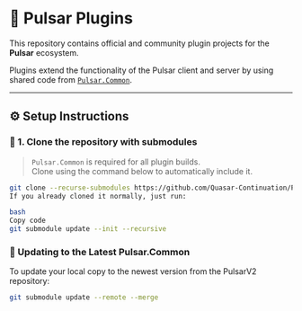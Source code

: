 # 🔌 Pulsar Plugins

This repository contains official and community plugin projects for the **Pulsar** ecosystem.

Plugins extend the functionality of the Pulsar client and server by using shared code from [`Pulsar.Common`](https://github.com/Quasar-Continuation/PulsarV2/tree/main/Pulsar.Common).

---

## ⚙️ Setup Instructions

### 🧩 1. Clone the repository with submodules

> `Pulsar.Common` is required for all plugin builds.  
> Clone using the command below to automatically include it.

```bash
git clone --recurse-submodules https://github.com/Quasar-Continuation/Pulsar-Plugins.git
If you already cloned it normally, just run:

bash
Copy code
git submodule update --init --recursive
```

### 🔄 Updating to the Latest Pulsar.Common

To update your local copy to the newest version from the PulsarV2 repository:

```bash
git submodule update --remote --merge
```
